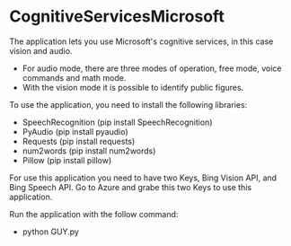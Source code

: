 # CognitiveServicesMicrosoft

The application lets you use Microsoft's cognitive services, in this case vision and audio.

 - For audio mode, there are three modes of operation, free mode, voice commands and math mode.
 - With the vision mode it is possible to identify public figures.

To use the application, you need to install the following libraries:
 - SpeechRecognition (pip install SpeechRecognition)
 - PyAudio (pip install pyaudio)
 - Requests (pip install requests) 
 - num2words (pip install num2words)
 - Pillow (pip install pillow)
 
 
 For use this application you need to have two Keys, Bing Vision API, and Bing Speech API. Go to Azure and grabe this two Keys to use this application.
  
 Run the application with the follow command:
 - python GUY.py
